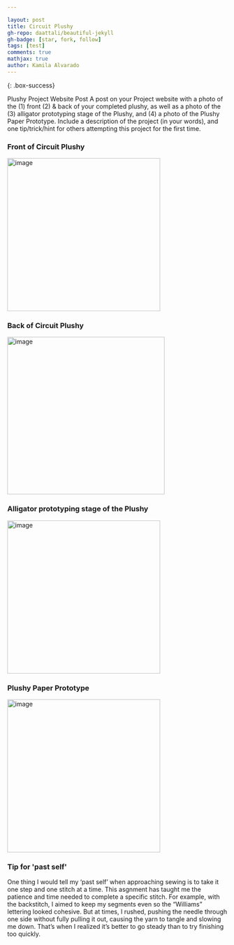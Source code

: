 ```yaml
---

layout: post
title: Circuit Plushy
gh-repo: daattali/beautiful-jekyll
gh-badge: [star, fork, follow]
tags: [test]
comments: true
mathjax: true
author: Kamila Alvarado
---
```


{: .box-success}

Plushy Project Website Post
A post on your Project website with a photo of the (1) front (2) & back of your completed plushy, as well as a photo of the (3) alligator prototyping stage of the Plushy, and (4) a photo of the Plushy Paper Prototype. Include a description of the project (in your words), and one tip/trick/hint for others attempting this project for the first time.


### Front of Circuit Plushy
<img src="https://kamila-alvarado.github.io/assets/img/plushfrontactual.png" alt="image" width="350"/>

### Back of Circuit Plushy
<img src="https://kamila-alvarado.github.io/assets/img/backplushactual.png" alt="image" width="360"/>

### Alligator prototyping stage of the Plushy
<img src="https://kamila-alvarado.github.io/assets/img/actualalligator.png" alt="image" width="350"/>

### Plushy Paper Prototype
<img src="https://kamila-alvarado.github.io/assets/img/Plushypaperprototype.png" alt="image" width="350"/>

### Tip for 'past self'

One thing I would tell my ‘past self’ when approaching sewing is to take it one step and one stitch at a time. This asgnment has taught me the patience and time needed to complete a specific stitch. For example, with the backstitch, I aimed to keep my segments even so the “Williams” lettering looked cohesive. But at times, I rushed, pushing the needle through one side without fully pulling it out, causing the yarn to tangle and slowing me down. That’s when I realized it’s better to go steady than to try finishing too quickly.

